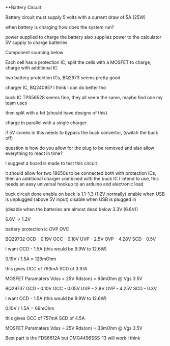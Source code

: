 **Battery Circuit

Battery circuit must supply 5 volts with a current draw of 5A (25W)

when battery is charging how does the system run?

power supplied to charge the battery also supplies power to the calculator
5V supply to charge batteries

Component sourcing below

Each cell has a protection IC, split the cells with a MOSFET to charge, charge with additional IC


two battery protection ICs, BQ2973 seems pretty good

charger IC, BQ24095? I think I can do better tho

buck IC TPS56528 seems fine, they all seem the same, maybe find one my team uses 


then split with a fet (should have designs of this)

charge in parallel with a single charger

if 5V comes in this needs to bypass the buck convertor, (switch the buck off)

question is how do you allow for the plug to be removed and also allow everything to react in time?

I suggest a board is made to test this circuit 

it should allow for two 18650s to be connected both with protection ICs, then an additional charger combined with the buck IC I intend to use, this needs an easy universal hookup to an arduino and electronic load



buck circuit done
enable on buck is 1.1-1.3 (1.2V normally)
enable when USB is unplugged (above 5V input)
disable when USB is plugged in

(disable when the batteries are almost dead below 3.3V (6.6V))

6.6V -> 1.2V

battery protection ic
OVP
OVC

 
BQ29732
OCD - 0.19V
OCC - 0.10V
UVP - 2.5V
OVP - 4.28V
SCD - 0.5V

I want OCD - 1.5A (this would be 9.9W to 12.6W)

0.19V / 1.5A = 126mOhm

this gives 
OCC of 793mA
SCD of 3.97A

MOSFET Paramaters
Vdss = 25V
Rds(on) = 63mOhm @ Vgs 3.5V

 

BQ29737
OCD - 0.10V
OCC - 0.05V
UVP - 2.8V
OVP - 4.25V
SCD - 0.3V

I want OCD - 1.5A (this would be 9.9W to 12.6W)

0.10V / 1.5A = 66mOhm

this gives 
OCC of 757mA
SCD of 4.5A

MOSFET Paramaters
Vdss = 25V
Rds(on) = 33mOhm @ Vgs 3.5V

Best part is the FDS6612A but DMG4496SSS-13 will work I think